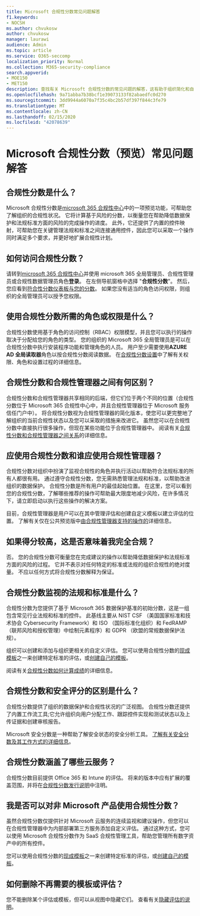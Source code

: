 ```yaml
---
title: Microsoft 合规性分数常见问题解答
f1.keywords:
- NOCSH
ms.author: chvukosw
author: chvukosw
manager: laurawi
audience: Admin
ms.topic: article
ms.service: O365-seccomp
localization_priority: Normal
ms.collection: M365-security-compliance
search.appverid:
- MOE150
- MET150
description: 查找有关 Microsoft 合规性分数的常见问题的解答，这有助于组织简化和自动化风险评估。
ms.openlocfilehash: 9a71abba7b38bcf1e39073133f82abaedfc0d270
ms.sourcegitcommit: 3dd9944a6070a7f35c4bc2b57df397f844c3fe79
ms.translationtype: MT
ms.contentlocale: zh-CN
ms.lasthandoff: 02/15/2020
ms.locfileid: "42078639"
---
```

# <a name="microsoft-compliance-score-preview-frequently-asked-questions"></a>Microsoft 合规性分数（预览）常见问题解答

## <a name="what-is-compliance-score"></a>合规性分数是什么？

Microsoft 合规性分数是[microsoft 365 合规性中心](microsoft-365-compliance-center.md)中的一项预览功能，可帮助您了解组织的合规性状况。 它将计算基于风险的分数，以衡量您在帮助降低数据保护和法规标准方面的风险的完成操作的进度。 此外，它还提供了内置的控件映射，可帮助您在关键管理法规和标准之间连接通用控件，因此您可以采取一个操作同时满足多个要求，并更好地扩展合规性计划。

## <a name="how-do-i-access-compliance-score"></a>如何访问合规性分数？

请转到[microsoft 365 合规性中心](https://compliance.microsoft.com/)并使用 microsoft 365 全局管理员、合规性管理员或合规性数据管理员角色**登录**。 在左侧导航窗格中选择 "**合规性分数**"。 然后，您应看到[符合性分数仪表板与您的分数](compliance-score-setup.md#understand-the-compliance-score-dashboard)。 如果您没有适当的角色访问权限，则组织的全局管理员可以授予您权限。

## <a name="what-roles-or-permissions-are-needed-to-use-compliance-score"></a>使用合规性分数所需的角色或权限是什么？

合规性分数使用基于角色的访问控制（RBAC）权限模型，并且您可以执行的操作取决于分配给您的角色的类型。 您的组织的 Microsoft 365 全局管理员是可以在合规性分数中执行安装程序功能和管理角色的人员。 用户至少需要使用**AZURE AD 全局读取器**角色以按合规性分数阅读数据。 在[合规性分数设置](compliance-score-setup.md)中了解有关权限、角色和设置过程的详细信息。

## <a name="what-is-the-difference-between-compliance-score-and-compliance-manager"></a>合规性分数和合规性管理器之间有何区别？

合规性分数和合规性管理器共享相同的后端，但它们位于两个不同的位置（合规性分数位于 Microsoft 365 合规性中心中，并且合规性管理器位于 Microsoft 服务信任门户中）。 将合规性分数视为合规性管理器的简化版本，使您可以更完整地了解组织的当前合规性状态以及您可以采取的措施来改进它。 虽然您可以在合规性分数中直接执行很多操作，但现在某些功能位于合规性管理器中。 阅读有关[合规性分数和合规性管理器之间关系](compliance-score.md#relationship-to-compliance-manager)的详细信息。

## <a name="who-should-use-compliance-score-and-who-should-use-compliance-manager"></a>应使用合规性分数和谁应使用合规性管理器？

合规性分数对组织中扮演了监视合规性的角色并执行活动以帮助符合法规标准的所有人都很有用。 通过遵守合规性分数，您无需熟悉管理法规和标准，以帮助改进组织的数据保护。 合规性分数是所有用户的最佳起始位置。 在这里，您可以看到您的合规性分数，了解哪些推荐的操作可帮助最大限度地减少风险，在许多情况下，请立即启动以执行这些操作的解决方案。

目前，合规性管理器是用户可以在其中管理评估和创建自定义模板以建立评估的位置。 了解有关仅在公共预览版中[由合规性管理器支持的操作的](compliance-score-release-notes.md#compliance-score-relationship-to-compliance-manager)详细信息。

## <a name="if-i-have-a-high-score-does-it-mean-im-fully-compliant"></a>如果得分较高，这是否意味着我完全合规？

否。 您的合规性分数可衡量您在完成建议的操作以帮助降低数据保护和法规标准方面的风险的过程。 它并不表示对任何特定的标准或法规的组织合规性的绝对度量。 不应以任何方式将合规性分数解释为保证。

## <a name="what-regulations-and-standards-does-compliance-score-monitor"></a>合规性分数监视的法规和标准是什么？

合规性分数为您提供了基于 Microsoft 365 数据保护基准的初始分数，这是一组包含常见行业法规和标准的控件。 此基线主要从 NIST CSF （美国国家标准和技术协会 Cybersecurity Framework）和 ISO （国际标准化组织）和 FedRAMP （联邦风险和授权管理）中绘制元素程序）和 GDPR （欧盟的常规数据保护法规）。

组织可以创建和添加与组织更相关的自定义评估。 您可以使用合规性分数的[现成模板](compliance-score.md#templates)之一来创建特定标准的评估，或[创建自己的模板](working-with-compliance-manager.md#create-a-template-1)。

阅读有关[合规性分数如何计算成绩](compliance-score-methodology.md)的详细信息。

## <a name="what-is-the-difference-between-compliance-score-and-secure-score"></a>合规性分数和安全评分的区别是什么？

合规性分数提供了组织的数据保护和合规性状况的广泛视图。 合规性分数还提供了内置工作流工具;它允许组织向用户分配工作、跟踪控件实现和测试状态以及上传证据和创建审核报告。

Microsoft 安全分数是一种帮助了解安全状态的安全分析工具。 [了解有关安全分数及其工作方式的详细信息](../security/mtp/microsoft-secure-score.md)。

## <a name="which-cloud-services-are-covered-by-compliance-score"></a>合规性分数涵盖了哪些云服务？

合规性分数目前提供 Office 365 和 Intune 的评估。 将来的版本中应有扩展的覆盖范围，并将在[合规性分数发行说明](compliance-score-release-notes.md)中注明。

## <a name="can-i-use-compliance-score-for-non-microsoft-products"></a>我是否可以对非 Microsoft 产品使用合规性分数？

虽然合规性分数仅提供针对 Microsoft 云服务的连续监视和建议操作，但您可以在合规性管理器中为内部部署第三方服务添加自定义评估。 通过这种方式，您可以使用 Microsoft 合规性分数作为 SaaS 合规性管理工具，帮助您管理所有数字资产中的所有控件。

您可以使用合规性分数的[现成模板](compliance-score.md#templates)之一来创建特定标准的评估，或[创建自己的模板](working-with-compliance-manager.md#create-a-template-1)。

## <a name="how-do-i-delete-a-template-or-assessment-i-no-longer-need"></a>如何删除不再需要的模板或评估？

您不能删除某个评估或模板，但可以从视图中隐藏它们。 查看有关[隐藏评估的说明](working-with-compliance-manager.md#hide-a-template-or-an-assessment)。
